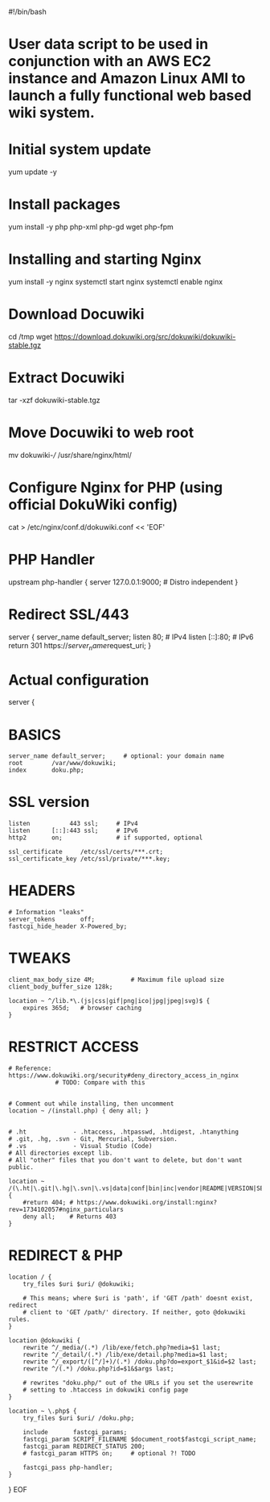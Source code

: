 #!/bin/bash

# User data script to be used in conjunction with an AWS EC2 instance and Amazon Linux AMI to launch a fully functional web based wiki system. 

# Initial system update
yum update -y

# Install packages
yum install -y php php-xml php-gd wget php-fpm

# Installing and starting Nginx  
yum install -y nginx
systemctl start nginx
systemctl enable nginx

# Download Docuwiki
cd /tmp
wget https://download.dokuwiki.org/src/dokuwiki/dokuwiki-stable.tgz

# Extract Docuwiki
tar -xzf dokuwiki-stable.tgz

# Move Docuwiki to web root
mv dokuwiki-*/* /usr/share/nginx/html/

# Configure Nginx for PHP (using official DokuWiki config)
cat > /etc/nginx/conf.d/dokuwiki.conf << 'EOF'
 
# PHP Handler
upstream php-handler {
    server 127.0.0.1:9000;                    # Distro independent
}
 
# Redirect SSL/443 
server {
    server_name default_server;
    listen           80;            # IPv4
    listen      [::]:80;            # IPv6
    return      301 https://$server_name$request_uri;
}
 
 
 
# Actual configuration
server {
 
# BASICS 
    server_name default_server;     # optional: your domain name
    root        /var/www/dokuwiki;
    index       doku.php;
 
 
# SSL version 
    listen           443 ssl;     # IPv4
    listen      [::]:443 ssl;     # IPv6
    http2       on;               # if supported, optional
 
    ssl_certificate     /etc/ssl/certs/***.crt;
    ssl_certificate_key /etc/ssl/private/***.key;
 
# HEADERS 
    # Information "leaks"
    server_tokens       off;
    fastcgi_hide_header X-Powered_by;
 
# TWEAKS 
 
    client_max_body_size 4M;          # Maximum file upload size
    client_body_buffer_size 128k;
 
    location ~ ^/lib.*\.(js|css|gif|png|ico|jpg|jpeg|svg)$ {
        expires 365d;   # browser caching
    }
 
 
# RESTRICT ACCESS 
    # Reference: https://www.dokuwiki.org/security#deny_directory_access_in_nginx
                 # TODO: Compare with this
 
 
    # Comment out while installing, then uncomment
    location ~ /(install.php) { deny all; }
 
 
    # .ht             - .htaccess, .htpasswd, .htdigest, .htanything
    # .git, .hg, .svn - Git, Mercurial, Subversion.
    # .vs             - Visual Studio (Code)
    # All directories except lib.
    # All "other" files that you don't want to delete, but don't want public.
 
    location ~ /(\.ht|\.git|\.hg|\.svn|\.vs|data|conf|bin|inc|vendor|README|VERSION|SECURITY.md|COPYING|composer.json|composer.lock) {
        #return 404; # https://www.dokuwiki.org/install:nginx?rev=1734102057#nginx_particulars
        deny all;    # Returns 403
    }

 
# REDIRECT & PHP    
 
    location / {
        try_files $uri $uri/ @dokuwiki;
 
        # This means; where $uri is 'path', if 'GET /path' doesnt exist, redirect
        # client to 'GET /path/' directory. If neither, goto @dokuwiki rules.
    }
 
    location @dokuwiki {
        rewrite ^/_media/(.*) /lib/exe/fetch.php?media=$1 last;
        rewrite ^/_detail/(.*) /lib/exe/detail.php?media=$1 last;
        rewrite ^/_export/([^/]+)/(.*) /doku.php?do=export_$1&id=$2 last;
        rewrite ^/(.*) /doku.php?id=$1&$args last;
 
        # rewrites "doku.php/" out of the URLs if you set the userewrite
        # setting to .htaccess in dokuwiki config page
    }
 
    location ~ \.php$ {
        try_files $uri $uri/ /doku.php;
 
        include       fastcgi_params;
        fastcgi_param SCRIPT_FILENAME $document_root$fastcgi_script_name;
        fastcgi_param REDIRECT_STATUS 200;
        # fastcgi_param HTTPS on;     # optional ?! TODO
 
        fastcgi_pass php-handler;
    }
}
EOF
